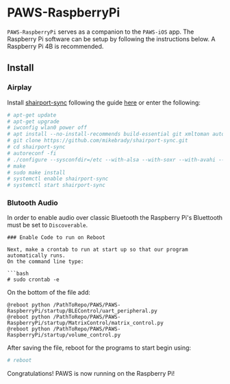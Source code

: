 # PAWS-RaspberryPi

`PAWS-RaspberryPi` serves as a companion to the `PAWS-iOS` app. The Raspberry Pi software can be setup by following the instructions below. A Raspberry Pi 4B is recommended. 

## Install

### Airplay

Install [shairport-sync](https://github.com/mikebrady/shairport-sync) following the guide [here](https://github.com/mikebrady/shairport-sync/blob/master/INSTALL.md) or enter the following:

```bash
# apt-get update
# apt-get upgrade
# iwconfig wlan0 power off
# apt install --no-install-recommends build-essential git xmltoman autoconf automake libtool libpopt-dev libconfig-dev libasound2-dev avahi-daemon libavahi-client-dev libssl-dev libsoxr-dev
# git clone https://github.com/mikebrady/shairport-sync.git
# cd shairport-sync
# autoreconf -fi
# ./configure --sysconfdir=/etc --with-alsa --with-soxr --with-avahi --with-ssl=openssl --with-systemd
# make
# sudo make install
# systemctl enable shairport-sync
# systemctl start shairport-sync
```

### Blutooth Audio

In order to enable audio over classic Bluetooth the Raspberry Pi's Bluettooth must be set to `Discoverable`.

```
### Enable Code to run on Reboot

Next, make a crontab to run at start up so that our program automatically runs.
On the command line type:

```bash
# sudo crontab -e
```

On the bottom of the file add:

```text
@reboot python /PathToRepo/PAWS/PAWS-RaspberryPi/startup/BLEControl/uart_peripheral.py
@reboot python /PathToRepo/PAWS/PAWS-RaspberryPi/startup/MatrixControl/matrix_control.py
@reboot python /PathToRepo/PAWS/PAWS-RaspberryPi/startup/volume_control.py
```

After saving the file, reboot for the programs to start begin using:

```bash
# reboot
```

Congratulations! PAWS is now running on the Raspberry Pi!
